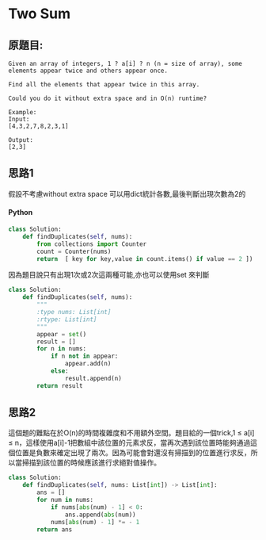 # Two Sum


## 原題目:
```
Given an array of integers, 1 ? a[i] ? n (n = size of array), some elements appear twice and others appear once.

Find all the elements that appear twice in this array.

Could you do it without extra space and in O(n) runtime?

Example:
Input:
[4,3,2,7,8,2,3,1]

Output:
[2,3]
```

## 思路1
假設不考慮without extra space 可以用dict統計各數,最後判斷出現次數為2的


#### Python

``` python
class Solution: 
    def findDuplicates(self, nums):
        from collections import Counter
        count = Counter(nums) 
        return  [ key for key,value in count.items() if value == 2 ])     
``` 

因為題目說只有出現1次或2次這兩種可能,亦也可以使用set 來判斷

``` python
class Solution:   
    def findDuplicates(self, nums):
        """
        :type nums: List[int]
        :rtype: List[int]
        """
        appear = set()
        result = []
        for n in nums:
            if n not in appear:
                appear.add(n)
            else:
                result.append(n)
        return result
```  




## 思路2

這個題的難點在於O(n)的時間複雜度和不用額外空間。題目給的一個trick,1 ≤ a[i] ≤ n，這樣使用a[i]-1把數組中該位置的元素求反，當再次遇到該位置時能夠通過這個位置是負數來確定出現了兩次。因為可能會對還沒有掃描到的位置進行求反，所以​​當掃描到該位置的時候應該進行求絕對值操作。

``` python
class Solution:
    def findDuplicates(self, nums: List[int]) -> List[int]:
        ans = []
        for num in nums:
            if nums[abs(num) - 1] < 0:
                ans.append(abs(num))
            nums[abs(num) - 1] *= - 1
        return ans
``` 









